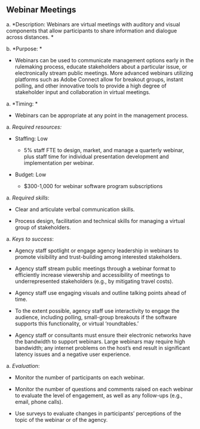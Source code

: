 ## Webinar Meetings

a.  *Description: Webinars are virtual meetings with auditory and visual
    components that allow participants to share information and dialogue
    across distances. *

b.  *Purpose: *

-   Webinars can be used to communicate management options early in the
    rulemaking process, educate stakeholders about a particular issue,
    or electronically stream public meetings. More advanced webinars
    utilizing platforms such as Adobe Connect allow for breakout groups,
    instant polling, and other innovative tools to provide a high degree
    of stakeholder input and collaboration in virtual meetings.

a.  *Timing: *

-   Webinars can be appropriate at any point in the management process.

a.  *Required resources:*

-   Staffing: Low

    -   5% staff FTE to design, market, and manage a quarterly webinar,
        plus staff time for individual presentation development and
        implementation per webinar.

-   Budget: Low

    -   \$300-1,000 for webinar software program subscriptions

a.  *Required skills*:

-   Clear and articulate verbal communication skills.

-   Process design, facilitation and technical skills for managing a
    virtual group of stakeholders.

a.  *Keys to success*:

-   Agency staff spotlight or engage agency leadership in webinars to
    promote visibility and trust-building among interested stakeholders.

-   Agency staff stream public meetings through a webinar format to
    efficiently increase viewership and accessibility of meetings to
    underrepresented stakeholders (e.g., by mitigating travel costs).

-   Agency staff use engaging visuals and outline talking points ahead
    of time.

-   To the extent possible, agency staff use interactivity to engage the
    audience, including polling, small-group breakouts if the software
    supports this functionality, or virtual ‘roundtables.’

-   Agency staff or consultants must ensure their electronic networks
    have the bandwidth to support webinars. Large webinars may require
    high bandwidth; any internet problems on the host’s end result in
    significant latency issues and a negative user experience.

a.  *Evaluation*:

-   Monitor the number of participants on each webinar.

-   Monitor the number of questions and comments raised on each webinar
    to evaluate the level of engagement, as well as any follow-ups
    (e.g., email, phone calls).

-   Use surveys to evaluate changes in participants’ perceptions of the
    topic of the webinar or of the agency.